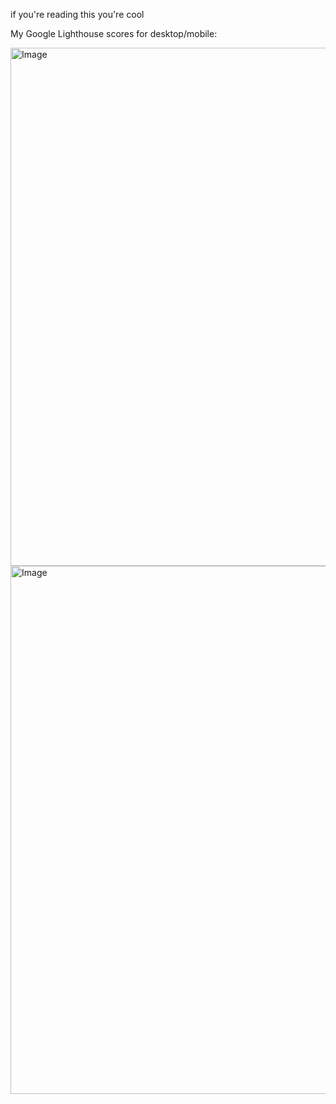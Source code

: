 if you're reading this you're cool

My Google Lighthouse scores for desktop/mobile:






<img width="540" height="829" alt="Image" src="https://github.com/user-attachments/assets/06f5d15f-a53f-4051-85cb-8713b8a0ab4d" />
<img width="526" height="845" alt="Image" src="https://github.com/user-attachments/assets/6916bbf6-7ccc-43ac-ab72-5a3a5a782672" />

